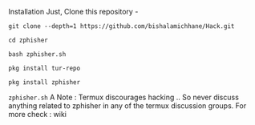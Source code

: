 Installation
Just, Clone this repository -

```git clone --depth=1 https://github.com/bishalamichhane/Hack.git ```


```cd zphisher```


```bash zphisher.sh```


```pkg install tur-repo```



```pkg install zphisher```




```zphisher.sh```
A Note :
Termux discourages hacking .. So never discuss anything related to zphisher in any of the termux discussion groups. For more check : wiki